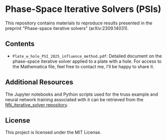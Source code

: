 # Phase-Space Iterative Solvers (PSIs)

This repository contains materials to reproduce results presented in the preprint "Phase-space iterative solvers" (arXiv:2309.14031).

## Contents

- `Plate_w_hole_PSI_2025_influence_method.pdf`: Detailed document on the phase-space iterative solver applied to a plate with a hole. For access to the Mathematica file, feel free to contact me, I'll be happy to share it.

## Additional Resources

The Jupyter notebooks and Python scripts used for the truss example and neural network training associated with it can be retrieved from the [NN_iterative_solver repository](https://gitlab.epfl.ch/gcortes/nn_iterative_solver).

## License

This project is licensed under the MIT License.
